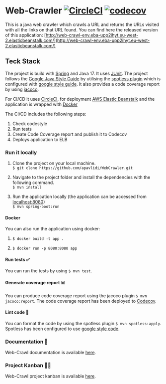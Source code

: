 # Web-Crawler [![CircleCI](https://dl.circleci.com/status-badge/img/gh/apavlidi/WebCrawler/tree/main.svg?style=svg)](https://dl.circleci.com/status-badge/redirect/gh/apavlidi/WebCrawler/tree/main) [![codecov](https://codecov.io/gh/apavlidi/WebCrawler/branch/main/graph/badge.svg?token=T7ACUBVJDX)](https://codecov.io/gh/apavlidi/WebCrawler)

This is a java web crawler which crawls a URL and returns the URLs visited with all the links on that URL found. You can find here the released version of this application: [http://web-crawl-env.eba-upp2ihyt.eu-west-2.elasticbeanstalk.com/](http://web-crawl-env.eba-upp2ihyt.eu-west-2.elasticbeanstalk.com/)

## Teck Stack

The project is build with [Spring](https://spring.io/) and Java 17. It uses [JUnit](https://junit.org/junit5/).
The project follows the [Google Java Style Guide](https://google.github.io/styleguide/javaguide.html) by utilising the [spotless plugin](https://github.com/diffplug/spotless) which is configured with [google style guide](https://google.github.io/styleguide/javaguide.html). It also provides a code coverage report by using [jacoco](https://github.com/jacoco/jacoco). 

For CI/CD it uses [CircleCI](https://app.circleci.com/), for deployment [AWS Elastic Beanstalk](https://aws.amazon.com/elasticloadbalancing/) and the application is wrapped with [Docker](https://www.docker.com/)

The CI/CD includes the following steps:
1. Check codestyle
2. Run tests
3. Create Code Coverage report and publish it to Codecov
4. Deploys application to ELB

### Run it locally
1) Clone the project on your local machine.  <br/>
   `$ git clone https://github.com/apavlidi/WebCrawler.git`

2) Navigate to the project folder and install the dependencies with the following command.  <br/>
   `$ mvn install`

3) Run the application locally (the application can be accessed from [localhost:8080](http://localhost:8080/)) <br/>
   `$ mvn spring-boot:run`

#### Docker
You can also run the application using docker:

1) `$ docker build -t app .`

2) `$ docker run -p 8080:8080 app`

#### Run tests ✅
You can run the tests by using `$ mvn test`.

#### Generate coverage report 📊
You can produce code coverage report using the jacoco plugin `$ mvn jacoco:report`.
The code coverage report has been deployed to [Codecov](https://app.codecov.io/).

#### Lint code 💅
You can format the code by using the spotless plugin `$ mvn spotless:apply`. Spotless has been configured to use [google style code](https://google.github.io/styleguide/javaguide.html).

### Documentation 📕
Web-Crawl documentation is available [here](https://github.com/codurance/Retropolis-BE/wiki).

### Project Kanban 👨‍🏫
Web-Crawl project kanban is available [here](https://github.com/users/apavlidi/projects/1).

